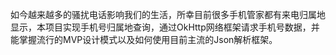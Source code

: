如今越来越多的骚扰电话影响我们的生活，所幸目前很多手机管家都有来电归属地显示，本项目实现手机号归属地查询，通过OkHttp网络框架请求手机号数据，并能掌握流行的MVP设计模式以及如何使用目前主流的Json解析框架。
